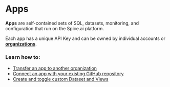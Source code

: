 # Apps

**Apps** are self-contained sets of SQL, datasets, monitoring, and configuration that run on the Spice.ai platform.

Each app has a unique API Key and can be owned by individual accounts or [**organizations**](../../getting-started/core-concepts/organizations.md).

### Learn how to:

* [Transfer an app to another organization](app-transfer.md)
* [Connect an app with your existing GitHub repository](connect-github-repository.md)
* [Create and toggle custom Dataset and Views](../../building-blocks/datasets-and-views.md)
